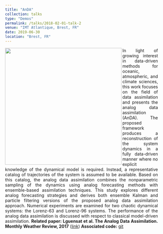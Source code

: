 ```yaml
---
title: "AnDA"
collection: talks
type: "Demos"
permalink: /talks/2018-02-01-talk-2
venue: "IMT Atlantique, Brest, FR"
date: 2019-06-30
location: "Brest, FR"
---
```


<div style="text-align: justify"> 
<img src="https://www.imt-atlantique.fr/sites/default/files/rfablet/anda.jpg" width="384" align ="left">
In light of growing interest in data-driven methods for oceanic, atmospheric, and climate sciences, this work focuses on the field of data assimilation and presents the analog data assimilation (AnDA). The proposed framework produces a reconstruction of the system dynamics in a fully data-driven manner where no explicit knowledge of the dynamical model is required. Instead, a representative catalog of trajectories of the system is assumed to be available. Based on this catalog, the analog data assimilation combines the nonparametric sampling of the dynamics using analog forecasting methods with ensemble-based assimilation techniques. This study explores different analog forecasting strategies and derives both ensemble Kalman and particle filtering versions of the proposed analog data assimilation approach. Numerical experiments are examined for two chaotic dynamical systems: the Lorenz-63 and Lorenz-96 systems. The performance of the analog data assimilation is discussed with respect to classical model-driven assimilation. <strong>Related paper: Lguensat et al. The Analog Data Assimilation. Monthly Weather Review, 2017</strong> (<a href="https://www.researchgate.net/publication/309742591_The_Analog_Data_Assimilation">link</a>)
<strong>Associated code:</strong>  <a href="https://github.com/ptandeo/AnDA">git</a>
</div>

